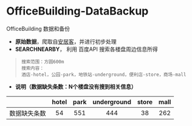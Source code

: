 # OfficeBuilding-DataBackup
OfficeBuilding 数据和备份
* **原始数据**，爬取自[安居客](https://shanghai.anjuke.com/)，并进行初步处理
* **SEARCHNEARBY**， 利用 百度API 搜索各楼盘周边信息所得
>     搜索范围：方圆600m
>     搜索内容：
>     酒店-hotel，公园-park，地铁站-underground，便利店-store，商场-mall

* **说明（数据缺失条数：N个楼盘没有搜到相关信息）**

|             |  hotel  |  park  | underground |  store  |   mall  |
| --------    | :-----: | :----: |   :-----:   | :----:  | :-----: |
| 数据缺失条数  |   54    |  551   |     444     |    38   |   262   |


